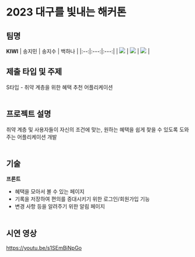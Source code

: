 # 2023 대구를 빛내는 해커톤

## 팀명
**KIWI**
| 송지민 | 송지수 | 백하나 |
|:--:|:---:|:---:|
| [![](https://github.com/JM0015.png)](https://github.com/JM0015) | [![](https://github.com/jisuSong0625.png)](https://github.com/jisuSong0625) | [![](https://github.com/100-hana.png)](https://github.com/100-hana) |

## 제출 타입 및 주제
S타입 - 취약 계층을 위한 혜택 추천 어플리케이션
<br/><br/>
## 프로젝트 설명
취약 계층 및 사용자들이 자신의 조건에 맞는, 원하는 혜택을 쉽게 찾을 수 있도록 도와주는 어플리케이션 개발
<br/><br/>
## 기술
**프론트**
- 혜택을 모아서 볼 수 있는 페이지 
- 기록을 저장하여 편의를 증대시키기 위한 로그인/회원가입 기능
- 변경 사항 등을 알려주기 위한 알림 페이지
<br/><br/>
## 시연 영상
<https://youtu.be/s1SEmBiNpGo>
